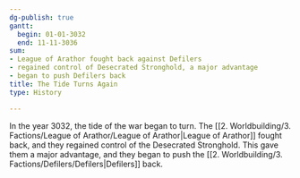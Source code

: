 ```yaml
---
dg-publish: true
gantt:
  begin: 01-01-3032
  end: 11-11-3036
sum:
- League of Arathor fought back against Defilers
- regained control of Desecrated Stronghold, a major advantage
- began to push Defilers back
title: The Tide Turns Again
type: History

---
```






In the year 3032, the tide of the war began to turn. The [[2. Worldbuilding/3. Factions/League of Arathor/League of Arathor\|League of Arathor]] fought back, and they regained control of the Desecrated Stronghold. This gave them a major advantage, and they began to push the [[2. Worldbuilding/3. Factions/Defilers/Defilers\|Defilers]] back. 
